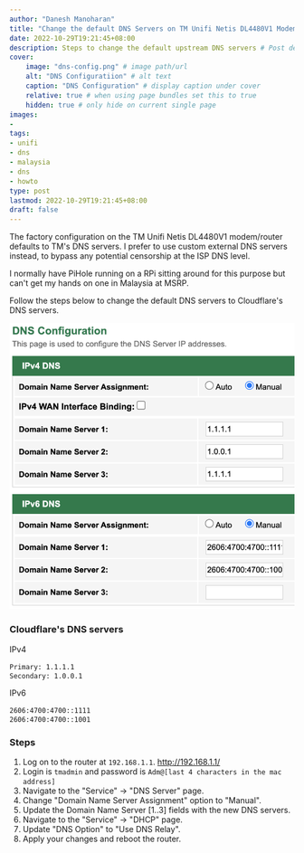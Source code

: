 ```yaml
---
author: "Danesh Manoharan"
title: "Change the default DNS Servers on TM Unifi Netis DL4480V1 Modem Router"
date: 2022-10-29T19:21:45+08:00
description: Steps to change the default upstream DNS servers # Post description, shows up below title
cover:
    image: "dns-config.png" # image path/url
    alt: "DNS Configuratiion" # alt text
    caption: "DNS Configuration" # display caption under cover
    relative: true # when using page bundles set this to true
    hidden: true # only hide on current single page
images:
- 
tags:
- unifi
- dns
- malaysia
- dns
- howto
type: post
lastmod: 2022-10-29T19:21:45+08:00
draft: false
---
```


The factory configuration on the TM Unifi Netis DL4480V1 modem/router defaults to TM's DNS servers. I prefer to use custom external DNS servers instead, to bypass any potential censorship at the ISP DNS level.

I normally have PiHole running on a RPi sitting around for this purpose but can't get my hands on one in Malaysia at MSRP.

Follow the steps below to change the default DNS servers to Cloudflare's DNS servers.

![DNS Configuratiion](dns-config.png)

### Cloudflare's DNS servers

IPv4

```shell
Primary: 1.1.1.1
Secondary: 1.0.0.1
```

IPv6

```shell
2606:4700:4700::1111
2606:4700:4700::1001
```

### Steps

1. Log on to the router at `192.168.1.1`. http://192.168.1.1/
2. Login is `tmadmin` and password is `Adm@[last 4 characters in the mac address]`
3. Navigate to the "Service" -> "DNS Server" page.
4. Change "Domain Name Server Assignment" option to "Manual".
5. Update the Domain Name Server [1..3] fields with the new DNS servers.
6. Navigate to the "Service" -> "DHCP" page.
7. Update "DNS Option" to "Use DNS Relay".
8. Apply your changes and reboot the router.
